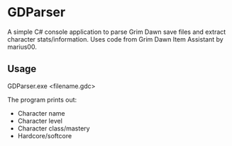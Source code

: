 # GDParser
A simple C# console application to parse Grim Dawn save files and extract character stats/information. Uses code from Grim Dawn Item Assistant by marius00.

## Usage
GDParser.exe <filename.gdc>

The program prints out:
* Character name
* Character level
* Character class/mastery
* Hardcore/softcore
